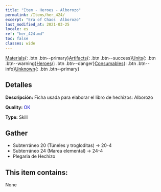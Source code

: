 ```yaml
---
title: "Item - Heroes - Alborozo"
permalink: /Items/her_424/
excerpt: "Era of Chaos  Alborozo"
last_modified_at: 2021-03-25
locale: es
ref: "her_424.md"
toc: false
classes: wide
---
```

 [Materials](/es/Items/){: .btn .btn--primary}[Artifacts](/es/Items/Artifacts/){: .btn .btn--success}[Units](/es/Items/Units/){: .btn .btn--warning}[Heroes](/es/Items/Heroes/){: .btn .btn--danger}[Consumables](/es/Items/Consumables/){: .btn .btn--info}[Unknown](/es/Items/Unknown/){: .btn .btn--primary}

## Detalles
 **Descripción:** Ficha usada para elaborar el libro de hechizos: Alborozo

 **Quality:** <span style="color: #0000CD">OK</span>

 **Type:** Skill

## Gather

*    Subterráneo 20 (Túneles y trogloditas) -> 20-4 
*    Subterráneo 24 (Marea elemental) -> 24-4 
*    Plegaria de Hechizo 

## This item contains:

  None

